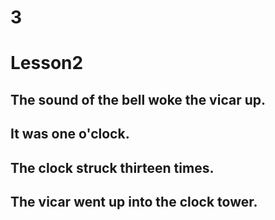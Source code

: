 # 3
# Lesson2
## The sound of the bell woke the vicar up.
## It was one o'clock.
## The clock struck thirteen times.
## The vicar went up into the clock tower.
## 
